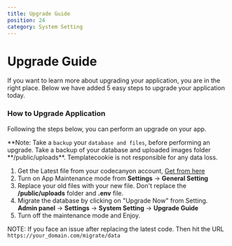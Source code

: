 ```yaml
---
title: Upgrade Guide
position: 24
category: System Setting
---
```


# Upgrade Guide

If you want to learn more about upgrading your application, you are in the right place. Below we have added 5 easy steps to upgrade your application today.

### How to Upgrade Application

Following the steps below, you can perform an upgrade on your app.

**Note: Take a `backup` your `database and files`, before performing an upgrade. Take a backup of your database and uploaded images folder **/public/uploads\*\*. Templatecookie is not responsible for any data loss.

1. Get the Latest file from your codecanyon account, [Get from here](https://codecanyon.net/downloads)
2. Turn on App Maintenance mode from **Settings** -> **General Setting**
3. Replace your old files with your new file. Don't replace the **/public/uploads** folder and **.env** file.
4. Migrate the database by clicking on "Upgrade Now" from Setting. **Admin panel** -> **Settings** -> **System Setting** -> **Upgrade Guide**
5. Turn off the maintenance mode and Enjoy.

NOTE: If you face an issue after replacing the latest code. Then hit the URL `https://your_domain.com/migrate/data`
